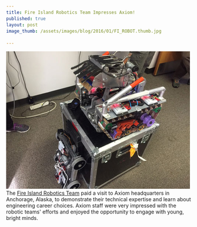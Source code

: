 ```yaml
---
title: Fire Island Robotics Team Impresses Axiom!
published: true
layout: post
image_thumb: /assets/images/blog/2016/01/FI_ROBOT.thumb.jpg

---
```

<img src="/assets/images/blog/2016/01/FI_ROBOT1.jpg" class="pull-right" />
The <a href="https://www.facebook.com/FireIslandRobotics/">Fire Island Robotics Team</a> paid a visit to Axiom headquarters in Anchorage, Alaska, to demonstrate their technical expertise and learn about engineering career choices. Axiom staff were very impressed with the robotic teams' efforts and enjoyed the opportunity to engage with young, bright minds.

